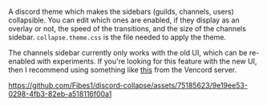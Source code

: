 A discord theme which makes the sidebars (guilds, channels, users) collapsible. You can edit which ones are enabled, if they display as an overlay or not, the speed of the transitions, and the size of the channels sidebar.
`collapse.theme.css` is the file needed to apply the theme.

The channels sidebar currently only works with the old UI, which can be re-enabled with experiments. If you're looking for this feature with the new UI, then I recommend using something like [this](https://discord.com/channels/1015060230222131221/1028106818368589824/1354606015819022416) from the Vencord server.

https://github.com/Fibes1/discord-collapse/assets/75185623/9e19ee53-0298-4fb3-82eb-a518116f00a1
